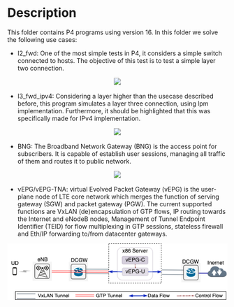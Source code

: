 # Description

This folder contains P4 programs using version 16. In this folder we solve the following use cases:

- l2_fwd: One of the most simple tests in P4, it considers a simple switch connected to hosts. The objective of this test is to test a simple layer two connection.

<p align="center">
  <img src="../images/macsad_l2.png">
</p>


- l3_fwd_ipv4: Considering a layer higher than the usecase described before, this program simulates a layer three connection, using lpm implementation. Furthermore, it should be highlighted that this  was specifically made for IPv4 implementation.

<p align="center">
  <img src="../images/macsad_ipv4.png">
</p>


- BNG: The Broadband Network Gateway (BNG) is the access point for subscribers. It is capable of establish user sessions, managing all traffic of them and routes it to public network.

<p align="center">
  <img src="../images/macsad_bng.png">
</p>

- vEPG/vEPG-TNA: virtual Evolved Packet Gateway (vEPG) is the user-plane node of LTE core network which merges the function of serving gateway (SGW) and packet gateway (PGW). The current supported functions are VxLAN (de)encapsulation of GTP flows, IP routing towards the Internet and eNodeB nodes, Management of Tunnel Endpoint Identifier (TEID) for flow multiplexing in GTP sessions, stateless firewall and Eth/IP forwarding to/from datacenter gateways. 

<p align="center">
  <img src="../images/macsad_vepg.png">
</p>
